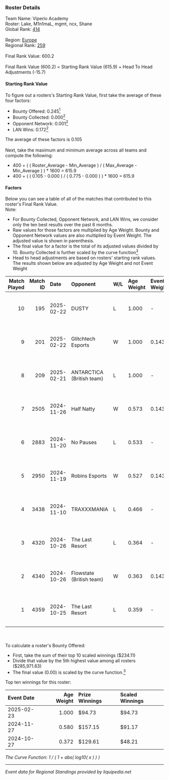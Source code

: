 ### Roster Details<br />
Team Name: Viperio Academy<br />
Roster: Lake, M1n1maL, mgmt, ncx, Shane<br />
Global Rank: [414](../../standings_global_2025_02_28.md)<br />
<br />
Region: [Europe]( ../../standings_europe_2025_02_28.md)<br />
Regional Rank: [259]( ../../standings_europe_2025_02_28.md)<br />
<br />
Final Rank Value:  600.2<br />
<br />
Final Rank Value (600.2) = Starting Rank Value (615.9) + Head To Head Adjustments (-15.7)<br />

#### Starting Rank Value<br />
To figure out a rosters's Starting Rank Value, first take the average of these four factors:<br />
- Bounty Offered: 0.245[<sup>1</sup>](#table2)
- Bounty Collected: 0.000[<sup>2</sup>](#table1)
- Opponent Network: 0.001[<sup>2</sup>](#table1)
- LAN Wins: 0.172[<sup>2</sup>](#table1)

The average of these factors is 0.105<br />
<br />
Next, take the maximum and minimum average across all teams and compute the following:<br />
- 400 + ( ( Roster_Average - Min_Average ) / ( Max_Average - Min_Average ) ) * 1600 = 615.9
- 400 + ( ( 0.105 - 0.000 ) / ( 0.775 - 0.000 ) ) * 1600 = 615.9


#### Factors<br />
Below you can see a table of all of the matches that contributed to this roster's Final Rank Value.<br />
Note:<br />

- For Bounty Collected, Opponent Network, and LAN Wins, we consider only the ten best results over the past 6 months.
- Raw values for those factors are multiplied by Age Weight. Bounty and Opponent Network values are also multiplied by Event Weight. The adjusted value is shown in parenthesis.
- The final value for a factor is the total of its adjusted values divided by 10. Bounty Collected is further scaled by the curve function[<sup>3</sup>](#curveFunction)
- Head to head adjustments are based on rosters' starting rank values. The results shown below are adjusted by Age Weight and not Event Weight
<span id="table1"></span><br />


| Match Played | Match ID | Date       | Opponent                  | W/L | Age Weight | Event Weight | Bounty Collected | Opponent Network | LAN Wins  | H2H Adj. | Roster                              |
| -: | -: | :- | :- | :- | :- | :- | :- | :- | :- | -: | :- |
|           10 |      195 | 2025-02-22 | DUSTY                     | L   | 1.000      | -            | -                | -                | -         |    -7.36 | Lake, M1n1maL, mgmt, ncx, Shane     |
|            9 |      201 | 2025-02-22 | Glitchtech Esports        | W   | 1.000      | 0.143        | 0.000 (0.000)    | 0.093 (0.013)    | 1 (1.000) |    13.79 | Lake, M1n1maL, mgmt, ncx, Shane     |
|            8 |      209 | 2025-02-21 | ANTARCTICA (British team) | L   | 1.000      | -            | -                | -                | -         |   -10.78 | Lake, M1n1maL, mgmt, ncx, Shane     |
|            7 |     2505 | 2024-11-26 | Half Natty                | W   | 0.573      | 0.143        | 0.000 (0.000)    | 0.000 (0.000)    | 0 (0.000) |     4.34 | M1n1maL, mgmt, ncx, Shane, Zuuphler |
|            6 |     2883 | 2024-11-20 | No Pauses                 | L   | 0.533      | -            | -                | -                | -         |    -8.21 | M1n1maL, mgmt, ncx, Shane, Zuuphler |
|            5 |     2950 | 2024-11-19 | Robins Esports            | W   | 0.527      | 0.143        | 0.000 (0.000)    | 0.000 (0.000)    | 0 (0.000) |     3.96 | M1n1maL, mgmt, ncx, Shane, Zuuphler |
|            4 |     3438 | 2024-11-10 | TRAXXXMANIA               | L   | 0.466      | -            | -                | -                | -         |    -5.37 | jkn, M1n1maL, Menace, mgmt, Shane   |
|            3 |     4320 | 2024-10-26 | The Last Resort           | L   | 0.364      | -            | -                | -                | -         |    -5.36 | fett1s, M1n1maL, mgmt, ncx, Shane   |
|            2 |     4340 | 2024-10-26 | Flowstate (British team)  | W   | 0.363      | 0.143        | 0.000 (0.000)    | 0.018 (0.001)    | 1 (0.363) |     2.95 | fett1s, M1n1maL, mgmt, ncx, Shane   |
|            1 |     4359 | 2024-10-25 | The Last Resort           | L   | 0.359      | -            | -                | -                | -         |    -3.70 | fett1s, M1n1maL, mgmt, ncx, Shane   |

<br />
<span id="table2"></span><br />
To calculate a roster's Bounty Offered:<br />

- First, take the sum of their top 10 scaled winnings ($234.11)
- Divide that value by the 5th highest value among all rosters ($285,971.63)
- The final value (0.00) is scaled by the curve function.[<sup>3</sup>](#curveFunction)

Top ten winnings for this roster:<br />

| Event Date | Age Weight | Prize Winnings | Scaled Winnings |
| :- | -: | :- | :- |
| 2025-02-23 |      1.000 | $94.73         | $94.73          |
| 2024-11-27 |      0.580 | $157.15        | $91.17          |
| 2024-10-27 |      0.372 | $129.61        | $48.21          |


<span id="curveFunction"></span>_The Curve Function: 1 / ( 1 + abs( log10( x ) ) )_<br />

---
_Event data for Regional Standings provided by liquipedia.net_<br />
